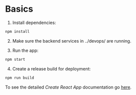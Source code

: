 # Basics

1. Install dependencies:

```bash
npm install
```

2. Make sure the backend services in ../devops/ are running.

3. Run the app:

```bash
npm start
```

4. Create a release build for deployment:

```bash
npm run build
```

To see the detailed *Create React App* documentation go [here](https://github.com/facebookincubator/create-react-app/blob/master/packages/react-scripts/template/README.md).

